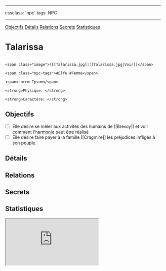 
---

cssclass: 'npc'
tags: NPC

---
<span class="nav">[Objectifs](#Objectifs) [Détails](#Détails)  [Relations](#Relations) [Secrets](#Secrets) [Statistiques](#Statistiques)</span>

# Talarissa

```ad-desc

<span class="image">![[Talarissa.jpg]][[Talarissa.jpg|Voir]]</span>

<span class="npc-tags">#Elfe #Femme</span>

<span>Lorem Ipsum</span>

<strong>Physique: </strong>

<strong>Caractère: </strong>
```

## Objectifs
- [ ] Elle désire se mêler aux activités des humains de [[Brevoy]] et voir comment l'harmonie peut être réalisé
- [ ] Elle désire faire payer à la famille [[Cragmire]] les préjudices infligés à son peuple.

## Détails

## Relations

## Secrets

## Statistiques
<iframe class="embedded-statblock" src="https://pathfinderdashboard.com/Creatures/Archer Sentry.html"></iframe>